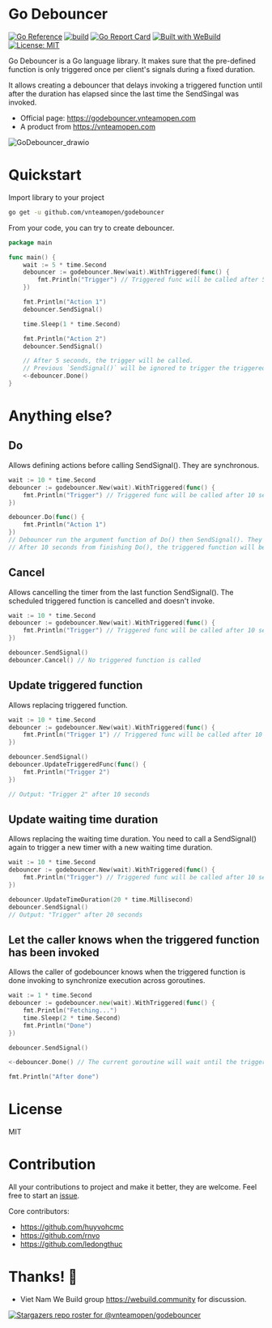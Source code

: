 # Go Debouncer
[![Go Reference](https://pkg.go.dev/badge/github.com/vnteamopen/godebouncer.svg)](https://pkg.go.dev/github.com/vnteamopen/godebouncer) [![build](https://github.com/vnteamopen/godebouncer/actions/workflows/build.yml/badge.svg?branch=main)](https://github.com/vnteamopen/godebouncer/actions/workflows/build.yml) [![Go Report Card](https://goreportcard.com/badge/github.com/vnteamopen/godebouncer)](https://goreportcard.com/report/github.com/vnteamopen/godebouncer) 
[![Built with WeBuild](https://raw.githubusercontent.com/webuild-community/badge/master/svg/WeBuild.svg)](https://webuild.community) [![License: MIT](https://img.shields.io/badge/License-MIT-yellow.svg)](https://github.com/vnteamopen/godebouncer/blob/main/LICENSE)


Go Debouncer is a Go language library. It makes sure that the pre-defined function is only triggered once per client's signals during a fixed duration.

It allows creating a debouncer that delays invoking a triggered function until after the duration has elapsed since the last time the SendSingal was invoked.

 - Official page: https://godebouncer.vnteamopen.com
 - A product from https://vnteamopen.com

![GoDebouncer_drawio](https://user-images.githubusercontent.com/1828895/164943072-093b22e6-6471-4d2e-93bb-8fd08f2e4953.png)

# Quickstart

Import library to your project

```bash
go get -u github.com/vnteamopen/godebouncer
```

From your code, you can try to create debouncer.

```go
package main

func main() {
	wait := 5 * time.Second
	debouncer := godebouncer.New(wait).WithTriggered(func() {
		fmt.Println("Trigger") // Triggered func will be called after 5 seconds from last SendSignal().
	})

	fmt.Println("Action 1")
	debouncer.SendSignal()

	time.Sleep(1 * time.Second)

	fmt.Println("Action 2")
	debouncer.SendSignal()

	// After 5 seconds, the trigger will be called.
	// Previous `SendSignal()` will be ignored to trigger the triggered function.
	<-debouncer.Done()
}
```

# Anything else?

## Do

Allows defining actions before calling SendSignal(). They are synchronous.

```go
wait := 10 * time.Second
debouncer := godebouncer.New(wait).WithTriggered(func() {
	fmt.Println("Trigger") // Triggered func will be called after 10 seconds from last SendSignal().
})

debouncer.Do(func() {
	fmt.Println("Action 1")
})
// Debouncer run the argument function of Do() then SendSignal(). They run sequentially.
// After 10 seconds from finishing Do(), the triggered function will be called.
```

## Cancel

Allows cancelling the timer from the last function SendSignal(). The scheduled triggered function is cancelled and doesn't invoke.

```go
wait := 10 * time.Second
debouncer := godebouncer.New(wait).WithTriggered(func() {
	fmt.Println("Trigger") // Triggered func will be called after 10 seconds from last SendSignal().
})

debouncer.SendSignal()
debouncer.Cancel() // No triggered function is called
```

## Update triggered function

Allows replacing triggered function.

```go
wait := 10 * time.Second
debouncer := godebouncer.New(wait).WithTriggered(func() {
	fmt.Println("Trigger 1") // Triggered func will be called after 10 seconds from last SendSignal().
})

debouncer.SendSignal()
debouncer.UpdateTriggeredFunc(func() {
	fmt.Println("Trigger 2")
})

// Output: "Trigger 2" after 10 seconds
```

## Update waiting time duration

Allows replacing the waiting time duration. You need to call a SendSignal() again to trigger a new timer with a new waiting time duration.

```go
wait := 10 * time.Second
debouncer := godebouncer.New(wait).WithTriggered(func() {
	fmt.Println("Trigger") // Triggered func will be called after 10 seconds from last SendSignal().
})

debouncer.UpdateTimeDuration(20 * time.Millisecond)
debouncer.SendSignal()
// Output: "Trigger" after 20 seconds
```

## Let the caller knows when the triggered function has been invoked

Allows the caller of godebouncer knows when the triggered function is done invoking to synchronize execution across goroutines.

```go
wait := 1 * time.Second
debouncer := godebouncer.new(wait).WithTriggered(func() {
	fmt.Println("Fetching...")
	time.Sleep(2 * time.Second)
	fmt.Println("Done")
})

debouncer.SendSignal()

<-debouncer.Done() // The current goroutine will wait until the triggered func finish its execution.

fmt.Println("After done")
```

# License

MIT

# Contribution

All your contributions to project and make it better, they are welcome. Feel free to start an [issue](https://github.com/vnteamopen/godebouncer/issues).

Core contributors:
 - https://github.com/huyvohcmc
 - https://github.com/rnvo
 - https://github.com/ledongthuc

# Thanks! 🙌

 - Viet Nam We Build group https://webuild.community for discussion.

[![Stargazers repo roster for @vnteamopen/godebouncer](https://reporoster.com/stars/vnteamopen/godebouncer)](https://github.com/vnteamopen/godebouncer/stargazers)
